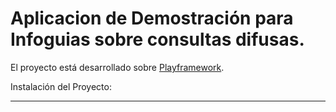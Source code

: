 Aplicacion de Demostración para Infoguias sobre consultas difusas.
==================================================================

El proyecto está desarrollado sobre [Playframework][1].

[1]: http://www.playframework.org "Página de Play! Framework"

Instalación del Proyecto:
_________________________

